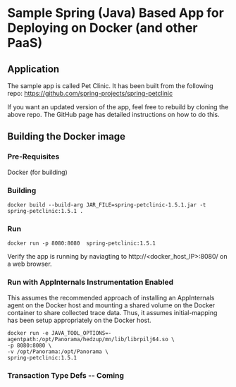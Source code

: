 # Sample Spring (Java) Based App for Deploying on Docker (and other PaaS)

## Application
The sample app is called Pet Clinic. It has been built from the following repo: https://github.com/spring-projects/spring-petclinic

If you want an updated version of the app, feel free to rebuild by cloning the above repo. The GitHub page has detailed instructions on how to do this.

## Building the Docker image
### Pre-Requisites
Docker (for building)

### Building

```
docker build --build-arg JAR_FILE=spring-petclinic-1.5.1.jar -t spring-petclinic:1.5.1 .
```
### Run

```
docker run -p 8080:8080  spring-petclinic:1.5.1
```

Verify the app is running by naviagting to http://<docker_host_IP>:8080/ on a web browser.

### Run with AppInternals Instrumentation Enabled

This assumes the recommended approach of installing an AppInternals agent on the Docker host and mounting a shared volume on the Docker container to share collected trace data. Thus, it assumes initial-mapping has been setup appropriately on the Docker host.

```
docker run -e JAVA_TOOL_OPTIONS=-agentpath:/opt/Panorama/hedzup/mn/lib/librpilj64.so \
-p 8080:8080 \
-v /opt/Panorama:/opt/Panorama \
spring-petclinic:1.5.1
```

### Transaction Type Defs -- Coming
